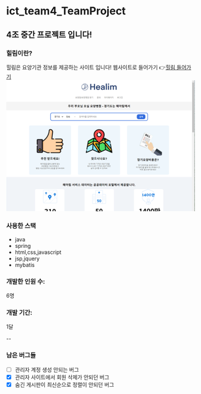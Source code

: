 # ict_team4_TeamProject
## 4조 중간 프로젝트 입니다!

### 힐림이란?
힐림은 요양기관 정보를 제공하는 사이트 입니다!
웹사이트로 들어가기 👉[힐림 들어가기](http://13.124.150.212/)
![img](./home.png)
### 사용한 스택
- java
- spring
- html,css,javascript
- jsp,jquery
- mybatis

### 개발한 인원 수:
6명
### 개발 기간:
1달

--
### 남은 버그들
- [ ] 관리자 계정 생성 안되는 버그
- [x] 관리자 사이트에서 회원 삭제가 안되던 버그
- [x] 숨긴 게시판이 최신순으로 정렬이 안되던 버그
